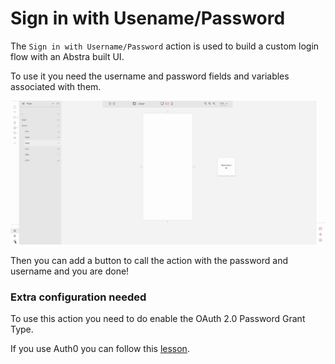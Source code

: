 # Sign in with Usename/Password

The `Sign in with Username/Password` action is used to build a custom login flow with an Abstra built UI.

To use it you need the username and password fields and variables associated with them.

![](<../../../.gitbook/assets/Kapture 2022-02-04 at 10.38.19.gif>)

Then you can add a button to call the action with the password and username and you are done!

### Extra configuration needed

To use this action you need to do enable the OAuth 2.0 Password Grant Type.

If you use Auth0 you can follow this [lesson](../../../tutorials/common-tecniques/configuring-the-password-grant-type-with-auth0.md).
